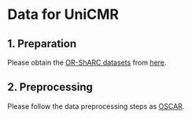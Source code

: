 # Data for UniCMR

## 1. Preparation

Please obtain the [OR-ShARC datasets](https://arxiv.org/abs/2102.08633) from [here](https://github.com/Yifan-Gao/open_retrieval_conversational_machine_reading/tree/master/data).

## 2. Preprocessing

Please follow the data preprocessing steps as [OSCAR](https://github.com/ozyyshr/OSCAR).